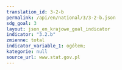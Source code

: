```yaml
---
translation_id: 3-2-b
permalink: /api/en/national/3/3-2-b.json
sdg_goal: 3
layout: json_en_krajowe_goal_indicator
indicator: "3.2.b"
zmienne: total
indicator_variable_1: ogółem;
kategorie: null
source_url: www.stat.gov.pl
---
```

